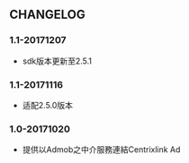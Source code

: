 ## CHANGELOG

### 1.1-20171207
* sdk版本更新至2.5.1
### 1.1-20171116
* 适配2.5.0版本
### 1.0-20171020
* 提供以Admob之中介服務連結Centrixlink Ad



